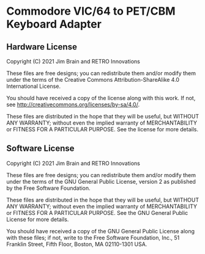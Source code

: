# Commodore VIC/64 to PET/CBM Keyboard Adapter

## Hardware License

Copyright (C) 2021 Jim Brain and RETRO Innovations

These files are free designs; you can redistribute them and/or modify
them under the terms of the Creative Commons Attribution-ShareAlike 
4.0 International License.

You should have received a copy of the license along with this
work. If not, see <http://creativecommons.org/licenses/by-sa/4.0/>.

These files are distributed in the hope that they will be useful,
but WITHOUT ANY WARRANTY; without even the implied warranty of
MERCHANTABILITY or FITNESS FOR A PARTICULAR PURPOSE.  See the
license for more details.

## Software License

Copyright (C) 2021 Jim Brain and RETRO Innovations

These files are free designs; you can redistribute them and/or modify
them under the terms of the GNU General Public License, version 2 as 
published by the Free Software Foundation.

These files are distributed in the hope that they will be useful,
but WITHOUT ANY WARRANTY; without even the implied warranty of
MERCHANTABILITY or FITNESS FOR A PARTICULAR PURPOSE.  See the
GNU General Public License for more details.

You should have received a copy of the GNU General Public License along
with these files; if not, write to the Free Software Foundation, Inc.,
51 Franklin Street, Fifth Floor, Boston, MA 02110-1301 USA.
